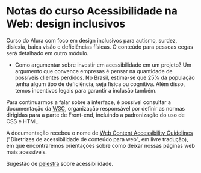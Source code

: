 # Notas do curso Acessibilidade na Web: design inclusivos

Curso do Alura com foco em design inclusivos para autismo, surdez, dislexia, baixa visão e deficiências físicas.
O conteúdo para pessoas cegas será detalhado em outro módulo.

- Como argumentar sobre investir em acessibilidade em um projeto?
Um argumento que convence empresas é pensar na quantidade de possíveis clientes perdidos. 
No Brasil, estima-se que  25% da população tenha algum tipo de deficiência, seja física ou cognitiva.
Além disso, temos incentivos legais para garantir a inclusão também.

Para continuarmos a falar sobre a interface, é possível consultar a documentação da [W3C](https://www.w3.org/WAI/standards-guidelines/wcag/), 
organização responsável por definir as normas dirigidas para a parte de Front-end, 
incluindo a padronização do uso de CSS e HTML.

A documentação recebeu o nome de [Web Content Accessibility Guidelines](https://www.w3.org/Translations/WCAG20-pt-PT/WCAG20-pt-PT-20141024/) ("Diretrizes de acessibilidade 
de conteúdo para web", em livre tradução), em que encontraremos orientações sobre como 
deixar nossas páginas web mais acessíveis.

Sugestão de [pelestra](https://www.youtube.com/watch?v=4URTZHk6tz0) sobre acessibilidade.